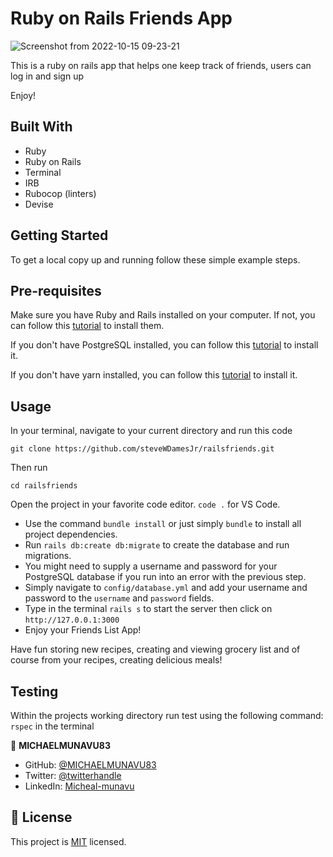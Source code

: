 

# Ruby on Rails Friends App
![Screenshot from 2022-10-15 09-23-21](https://user-images.githubusercontent.com/86654131/195972714-88fc0893-179f-4d86-8243-2aa5a21d25fc.png)

This is a ruby on rails app that helps one keep track of friends, users can log in and sign up

Enjoy!


## Built With

- Ruby
- Ruby on Rails
- Terminal
- IRB
- Rubocop (linters)
- Devise



## Getting Started

To get a local copy up and running follow these simple example steps.


## Pre-requisites
Make sure you have Ruby and Rails installed on your computer. If not, you can follow this [tutorial](https://guides.rubyonrails.org/getting_started.html#creating-a-new-rails-project) to install them.

If you don't have PostgreSQL installed, you can follow this [tutorial](https://www.postgresql.org/download/) to install it.

If you don't have yarn installed, you can follow this [tutorial](https://classic.yarnpkg.com/en/docs/install/#debian-stable) to install it.
  
## Usage
In your terminal, navigate to your current directory and run this code

`git clone https://github.com/steveWDamesJr/railsfriends.git`

Then run

`cd railsfriends`

Open the project in your favorite code editor. `code .` for VS Code.

  - Use the command `bundle install` or just simply `bundle` to install all project dependencies.
  - Run `rails db:create db:migrate` to create the database and run migrations.
  - You might need to supply a username and password for your PostgreSQL database if you run into an error with the previous step.
  - Simply navigate to `config/database.yml` and add your username and password to the `username` and `password` fields.
  - Type in the terminal `rails s` to start the server then click on `http://127.0.0.1:3000`
  - Enjoy your Friends List App!
  
  Have fun storing new recipes, creating and viewing grocery list and of course from your recipes, creating delicious meals!



## Testing

   Within the projects working directory run test using the following command:
  `rspec` in the terminal



👤 **MICHAELMUNAVU83**

- GitHub: [@MICHAELMUNAVU83](https://github.com/MICHAELMUNAVU83)
- Twitter: [@twitterhandle](https://twitter.com/MichealTrance1)
- LinkedIn: [Micheal-munavu](https://www.linkedin.com/in/michael-munavu/
)





## 📝 License

This project is [MIT](LICENSE) licensed.
